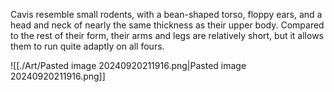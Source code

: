 Cavis resemble small rodents, with a bean-shaped torso, floppy ears, and a head and neck of nearly the same thickness as their upper body. Compared to the rest of their form, their arms and legs are relatively short, but it allows them to run quite adaptly on all fours.

![[./Art/Pasted image 20240920211916.png|Pasted image 20240920211916.png]]